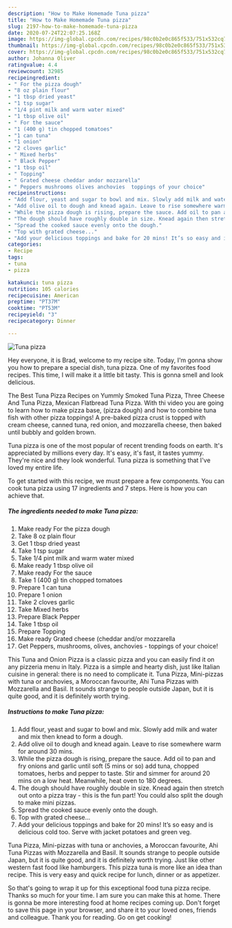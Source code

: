 ```yaml
---
description: "How to Make Homemade Tuna pizza"
title: "How to Make Homemade Tuna pizza"
slug: 2197-how-to-make-homemade-tuna-pizza
date: 2020-07-24T22:07:25.168Z
image: https://img-global.cpcdn.com/recipes/98c0b2e0c865f533/751x532cq70/tuna-pizza-recipe-main-photo.jpg
thumbnail: https://img-global.cpcdn.com/recipes/98c0b2e0c865f533/751x532cq70/tuna-pizza-recipe-main-photo.jpg
cover: https://img-global.cpcdn.com/recipes/98c0b2e0c865f533/751x532cq70/tuna-pizza-recipe-main-photo.jpg
author: Johanna Oliver
ratingvalue: 4.4
reviewcount: 32985
recipeingredient:
- " For the pizza dough"
- "8 oz plain flour"
- "1 tbsp dried yeast"
- "1 tsp sugar"
- "1/4 pint milk and warm water mixed"
- "1 tbsp olive oil"
- " For the sauce"
- "1 (400 g) tin chopped tomatoes"
- "1 can tuna"
- "1 onion"
- "2 cloves garlic"
- " Mixed herbs"
- " Black Pepper"
- "1 tbsp oil"
- " Topping"
- " Grated cheese cheddar andor mozzarella"
- " Peppers mushrooms olives anchovies  toppings of your choice"
recipeinstructions:
- "Add flour, yeast and sugar to bowl and mix. Slowly add milk and water and mix then knead to form a dough."
- "Add olive oil to dough and knead again. Leave to rise somewhere warm for around 30 mins."
- "While the pizza dough is rising, prepare the sauce. Add oil to pan and fry onions and garlic until soft (5 mins or so) add tuna, chopped tomatoes, herbs and pepper to taste. Stir and simmer for around 20 mins on a low heat. Meanwhile, heat oven to 180 degrees."
- "The dough should have roughly double in size. Knead again then stretch out onto a pizza tray - this is the fun part! You could also split the dough to make mini pizzas."
- "Spread the cooked sauce evenly onto the dough."
- "Top with grated cheese..."
- "Add your delicious toppings and bake for 20 mins! It’s so easy and is delicious cold too. Serve with jacket potatoes and green veg."
categories:
- Recipe
tags:
- tuna
- pizza

katakunci: tuna pizza 
nutrition: 105 calories
recipecuisine: American
preptime: "PT37M"
cooktime: "PT53M"
recipeyield: "3"
recipecategory: Dinner

---
```



![Tuna pizza](https://img-global.cpcdn.com/recipes/98c0b2e0c865f533/751x532cq70/tuna-pizza-recipe-main-photo.jpg)

Hey everyone, it is Brad, welcome to my recipe site. Today, I'm gonna show you how to prepare a special dish, tuna pizza. One of my favorites food recipes. This time, I will make it a little bit tasty. This is gonna smell and look delicious.

The Best Tuna Pizza Recipes on Yummly Smoked Tuna Pizza, Three Cheese And Tuna Pizza, Mexican Flatbread Tuna Pizza. With thi video you are going to learn how to make pizza base, (pizza dough) and how to combine tuna fish with other pizza toppings! A pre-baked pizza crust is topped with cream cheese, canned tuna, red onion, and mozzarella cheese, then baked until bubbly and golden brown.

Tuna pizza is one of the most popular of recent trending foods on earth. It's appreciated by millions every day. It's easy, it's fast, it tastes yummy. They're nice and they look wonderful. Tuna pizza is something that I've loved my entire life.


To get started with this recipe, we must prepare a few components. You can cook tuna pizza using 17 ingredients and 7 steps. Here is how you can achieve that.

<!--inarticleads1-->

##### The ingredients needed to make Tuna pizza:

1. Make ready  For the pizza dough
1. Take 8 oz plain flour
1. Get 1 tbsp dried yeast
1. Take 1 tsp sugar
1. Take 1/4 pint milk and warm water mixed
1. Make ready 1 tbsp olive oil
1. Make ready  For the sauce
1. Take 1 (400 g) tin chopped tomatoes
1. Prepare 1 can tuna
1. Prepare 1 onion
1. Take 2 cloves garlic
1. Take  Mixed herbs
1. Prepare  Black Pepper
1. Take 1 tbsp oil
1. Prepare  Topping
1. Make ready  Grated cheese (cheddar and/or mozzarella
1. Get  Peppers, mushrooms, olives, anchovies - toppings of your choice!


This Tuna and Onion Pizza is a classic pizza and you can easily find it on any pizzeria menu in Italy. Pizza is a simple and hearty dish, just like Italian cuisine in general: there is no need to complicate it. Tuna Pizza, Mini-pizzas with tuna or anchovies, a Moroccan favourite, Ahi Tuna Pizzas with Mozzarella and Basil. It sounds strange to people outside Japan, but it is quite good, and it is definitely worth trying. 

<!--inarticleads2-->

##### Instructions to make Tuna pizza:

1. Add flour, yeast and sugar to bowl and mix. Slowly add milk and water and mix then knead to form a dough.
1. Add olive oil to dough and knead again. Leave to rise somewhere warm for around 30 mins.
1. While the pizza dough is rising, prepare the sauce. Add oil to pan and fry onions and garlic until soft (5 mins or so) add tuna, chopped tomatoes, herbs and pepper to taste. Stir and simmer for around 20 mins on a low heat. Meanwhile, heat oven to 180 degrees.
1. The dough should have roughly double in size. Knead again then stretch out onto a pizza tray - this is the fun part! You could also split the dough to make mini pizzas.
1. Spread the cooked sauce evenly onto the dough.
1. Top with grated cheese...
1. Add your delicious toppings and bake for 20 mins! It’s so easy and is delicious cold too. Serve with jacket potatoes and green veg.


Tuna Pizza, Mini-pizzas with tuna or anchovies, a Moroccan favourite, Ahi Tuna Pizzas with Mozzarella and Basil. It sounds strange to people outside Japan, but it is quite good, and it is definitely worth trying. Just like other western fast food like hamburgers. This pizza tuna is more like an idea than recipe. This is very easy and quick recipe for lunch, dinner or as appetizer. 

So that's going to wrap it up for this exceptional food tuna pizza recipe. Thanks so much for your time. I am sure you can make this at home. There is gonna be more interesting food at home recipes coming up. Don't forget to save this page in your browser, and share it to your loved ones, friends and colleague. Thank you for reading. Go on get cooking!
